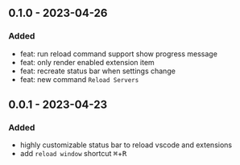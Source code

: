 <!-- https://keepachangelog.com/en/1.0.0/ -->

## 0.1.0 - 2023-04-26

### Added

- feat: run reload command support show progress message
- feat: only render enabled extension item
- feat: recreate status bar when settings change
- feat: new command `Reload Servers`

## 0.0.1 - 2023-04-23

### Added

- highly customizable status bar to reload vscode and extensions
- add `reload window` shortcut <kbd>⌘</kbd>+<kbd>R</kbd>
